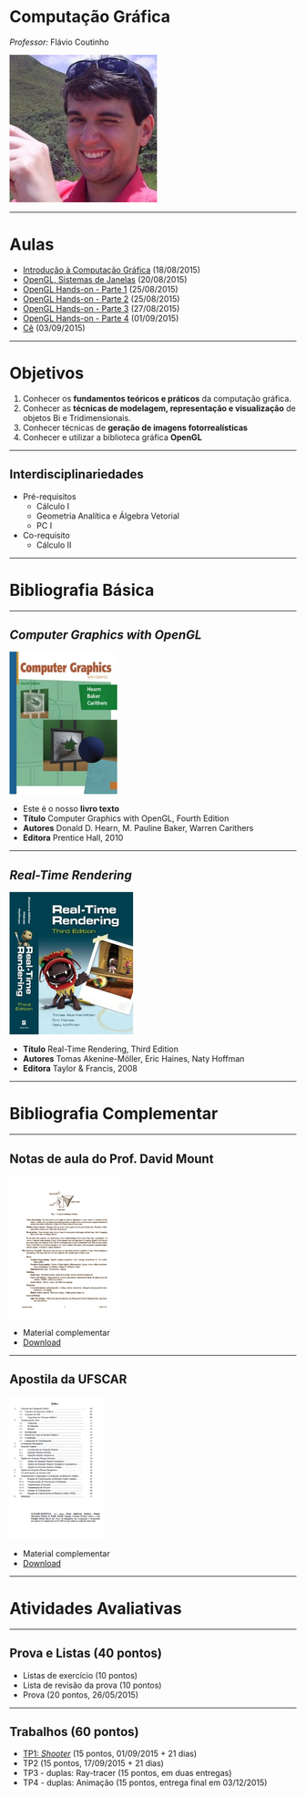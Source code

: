 # Computação Gráfica

*Professor:* Flávio Coutinho

<img class="page-author-picture" src="images/flavio-avatar.jpg">

---
# Aulas

- [Introdução à Computação Gráfica](classes/intro/) (18/08/2015)
- [OpenGL, Sistemas de Janelas](classes/opengl/) (20/08/2015)
- [OpenGL Hands-on - Parte 1](classes/opengl-handson/) (25/08/2015)
- [OpenGL Hands-on - Parte 2](classes/opengl-handson2/) (25/08/2015)
- [OpenGL Hands-on - Parte 3](classes/opengl-handson3/) (27/08/2015)
- [OpenGL Hands-on - Parte 4](classes/opengl-handson4/) (01/09/2015)
- [Cê](classes/c) (03/09/2015)

<!--
-->

<!--
  # Aulas (pág. 2)

  - [Geometria](classes/geometry) (07/04/2015)
  - [Transformações Geométricas](classes/transforms) (09/04/2015)
  - [Orientação e Mudança de Coordenadas](classes/baseorientation) (16/04/2015)
  - [O Pipeline Gráfico](classes/pipeline) (23/04/2015)
  - [Projeção](classes/projection) (28/04/2015)
  - [Modelagem Hierárquica](classes/hierarchical) (30/04/2015)
  - [Modelagem de Objetos](classes/modeling) (05/05/2015)

-->
<!--
  # Aulas (pág. 3)

  - Demonstração do 3ds max (12/05/2015)
  - [_Feedback_ do TP1](classes/breakout-feedback) (14/05/2015)
  - [Iluminação e Sombreamento](classes/lighting) (19/05/2015 e 21/05/2015)
  - [Animações](attachments/AnimacaoFlavioCoutinho.pptx) (02/06/2015)
  - [Texturas](classes/textures) (09/06/2015)
  - [Efeitos Visuais](classes/visual-effects) (11/06/2015)
  - [Ray tracing 1](classes/raytracing) (16/06/2015)
  - [Ray tracing 2](classes/raytracing2) (23/06/2015)
  - [Pipeline Programável](classes/programmable-pipeline) (02/07/2015)
-->

---
# Objetivos

1. Conhecer os **fundamentos teóricos e práticos** da computação gráfica.
1. Conhecer as **técnicas de modelagem, representação e visualização** de objetos Bi
e Tridimensionais.
1. Conhecer técnicas de **geração de imagens fotorrealísticas**
1. Conhecer e utilizar a biblioteca gráfica **OpenGL**

---
## Interdisciplinariedades

- Pré-requisitos
  - Cálculo I
  - Geometria Analítica e Álgebra Vetorial
  - PC I
- Co-requisito
  - Cálculo II

---
# Bibliografia Básica

---
## _Computer Graphics with OpenGL_

<div class="book-cover-container">
  <img class="book-cover" src="images/book-cg-with-opengl.jpg">
  <div class="book-left"></div>
</div>

- Este é o nosso **livro texto**
- **Título**	Computer Graphics with OpenGL, Fourth Edition
- **Autores**	Donald D. Hearn, M. Pauline Baker, Warren Carithers
- **Editora**	Prentice Hall, 2010

---
## _Real-Time Rendering_

<div class="book-cover-container">
  <img class="book-cover" src="images/book-rtr3.jpg">
  <div class="book-left"></div>
</div>

- **Título**	Real-Time Rendering, Third Edition
- **Autores**	Tomas Akenine-Möller, Eric Haines, Naty Hoffman
- **Editora**	Taylor &amp; Francis, 2008

---
# Bibliografia Complementar

---
## Notas de aula do Prof. David Mount

<div class="book-cover-container">
  <img class="book-cover" src="images/book-lecture-notes.png">
  <div class="book-left book-light"></div>
</div>

- Material complementar
- [Download](attachments/DavidMountsLectureNotes.pdf)

---
## Apostila da UFSCAR

<div class="book-cover-container">
  <img class="book-cover" src="images/book-apostila-ufscar.png">
  <div class="book-left book-light"></div>
</div>

- Material complementar
- [Download](https://drive.google.com/file/d/0B6-KCjtlxaKIY21UOWxBTEp4VTA/edit?usp=sharing)

---
# Atividades Avaliativas

---
## Prova e Listas (40 pontos)

- Listas de exercício (10 pontos)
- Lista de revisão da prova (10 pontos)
- Prova (20 pontos, 26/05/2015)

---
## Trabalhos (60 pontos)

- [TP1: _Shooter_][tp1] (15 pontos, 01/09/2015 + 21 dias)
- TP2 (15 pontos, 17/09/2015 + 21 dias)
- TP3 - duplas: Ray-tracer (15 pontos, em duas entregas)
- TP4 - duplas: Animação (15 pontos, entrega final em 03/12/2015)

[tp1]: https://github.com/fegemo/cefet-cg/tree/master/assignments/tp1-shooter/README.md
[tp2]: https://github.com/fegemo/cefet-cg/tree/master/assignments/tp2
[tp3]: https://github.com/fegemo/cefet-cg/tree/master/assignments/tp3
[tp4]: https://github.com/fegemo/cefet-cg/blob/master/assignments/tp4
